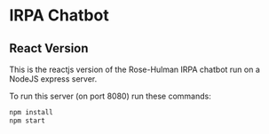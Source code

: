 # IRPA Chatbot
## React Version

This is the reactjs version of the Rose-Hulman IRPA chatbot run on a NodeJS express server.  
  
To run this server (on port 8080) run these commands:
```bash
npm install
npm start
```